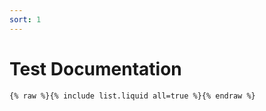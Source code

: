 ```yaml
---
sort: 1
---
```


# Test Documentation

```
{% raw %}{% include list.liquid all=true %}{% endraw %}
```


